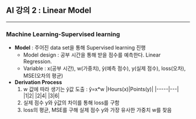  ## **AI 강의 2 : Linear Model**
 ---
 ### Machine Learning-Supervised learning
 * **Model** : 주어진 data set을 통해 Supervised learning 진행
   + Model design : 공부 시간을 통해 받을 점수를 예측한다. Linear Regression. 
   + Variable : x(공부 시간), w(가중치), ŷ(예측 점수), y(실제 점수), loss(오차), MSE(오차의 평균)
 * **Derivation Process**
   1. w 값에 따라 생기는 ŷ값 도출 : ŷ=x*w
|Hours(x)|Points(y)|
|-----|---|
|1|2|
|2|4|
|3|6|
   2.  실제 점수 y와 ŷ값의 차이를 통해 loss를 구함
   3. loss의 평균, MSE를 구해 실제 점수 y와 가장 유사한 가중치 w를 찾음
 
